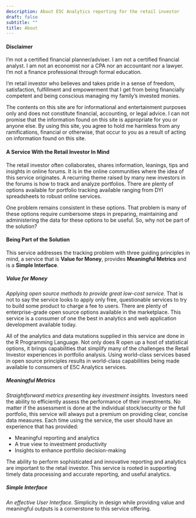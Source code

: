 ```yaml
---
description: About E5C Analytics reporting for the retail investor
draft: false
subtitle: ""
title: About
---
```


#### Disclaimer

I’m not a certified financial planner/adviser.  I am not a certified financial analyst. I am not an economist nor a CPA nor an accountant nor a lawyer. I’m not a finance professional through formal education. 

I’m retail investor who believes and takes pride in a sense of freedom, satisfaction, fulfillment and empowerment that I get from being financially competent and being conscious managing my family’s invested monies. 

The contents on this site are for informational and entertainment purposes only and does not constitute financial, accounting, or legal advice. I can not promise that the information found on this site is appropriate for you or anyone else. By using this site, you agree to hold me harmless from any ramifications, financial or otherwise, that occur to you as a result of acting on information found on this site.


#### A Service With the Retail Investor In Mind

The retail investor often collaborates, shares information, leanings, tips and insights in online forums.  It is in the online communities where the idea of this service originates.  A recurring theme raised by many new investors in the forums is how to track and analyze portfolios.  There are plenty of options available for portfolio tracking available ranging from DYI spreadsheets to robust online services.  

One problem remains consistent in these options.  That problem is many of these options require cumbersome steps in preparing, maintaining and administering the data for these options to be useful.  So, why not be part of the solution?

#### Being Part of the Solution

This service addresses the tracking problem with three guiding principles in mind, a service that is **Value for Money**, provides **Meaningful Metrics** and is a **Simple Interface**.

##### Value for Money
*Applying open source methods to provide great low-cost service.*  That is not to say the service looks to apply only free, questionable services to try to build some product to charge a fee to users.  There are plenty of enterprise-grade open source options available in the marketplace. This service is a consumer of one the best in analytics and web application development available today.  

All of the analytics and data mutations supplied in this service are done in the R Programming Language. Not only does R open up a host of statistical options, it brings capabilities that simplify many of the challenges the Retail Investor experiences in portfolio analysis.  Using world-class services based in open source principles results in world-class capabilities being made available to consumers of E5C Analytics services. 


##### Meaningful Metrics
*Straightforward metrics presenting key investment insights.* Investors need the ability to efficiently assess the performance of their investments. No matter if the assessment is done at the individual stock/security or the full portfolio, this service will always put a premium on providing clear, concise data measures. Each time using the service, the user should have an experience that has provided:

 - Meaningful reporting and analytics
 - A true view to investment productivity
 - Insights to enhance portfolio decision-making


The ability to perform sophisticated and innovative reporting and analytics are important to the retail investor. This service is rooted in supporting timely data processing and accurate reporting, and useful analytics.


##### Simple Interface
*An effective User Interface.*  Simplicity in design while providing value and meaningful outputs is a cornerstone to this service offering.  
